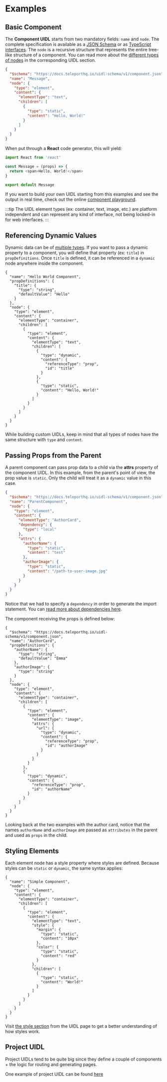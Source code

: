 # Examples

## Basic Component

The **Component UIDL** starts from two mandatory fields: `name` and `node`. The complete specification is available as a [JSON Schema](/uidl/support.html#json-schema) or as [TypeScript interfaces](/uidl/support.html#typescript-interfaces). The `node` is a recursive structure that represents the entire tree-like structure of a component. You can read more about the [different types of nodes](/uidl/#basic-node-types) in the corresponding UIDL section.

```json
{
  "$schema": "https://docs.teleporthq.io/uidl-schema/v1/component.json",
  "name": "Message",
  "node": {
    "type": "element",
    "content": {
      "elementType": "text",
      "children": [
        {
          "type": "static",
          "content": "Hello, World!"
        }
      ]
    }
  }
}
```

When put through a **React** code generator, this will yield:
```javascript
import React from 'react'

const Message = (props) => {
  return <span>Hello, World!</span>
}

export default Message
```

If you want to build your own UIDL starting from this examples and see the output in real time, check out the online [component playground](https://repl.teleporthq.io/).

:::tip
The UIDL element types (ex: container, text, image, etc.) are platform independent and can represent any kind of interface, not being locked-in for web interfaces.
:::

## Referencing Dynamic Values

Dynamic data can be of [multiple types](/uidl/#basic-node-types). If you want to pass a dynamic property to a component, you will define that property (ex: `title`) in `propDefinitions`. Once `title` is defined, it can be referenced in a `dynamic` node anywhere inside the component.

```json{4-6,22-23}
{
  "name": "Hello World Component",
  "propDefinitions": {
    "title": {
      "type": "string",
      "defaultValue": "Hello"
    }
  },
  "node": {
    "type": "element",
    "content": {
      "elementType": "container",
      "children": [
        {
          "type": "element",
          "content": {
            "elementType": "text",
            "children": [
              {
                "type": "dynamic",
                "content": {
                  "referenceType": "prop",
                  "id": "title"
                }
              },
              {
                "type": "static",
                "content": "Hello, World!"
              }
            ]
          }
        }
      ]
    }
  }
}
```

While building custom UIDLs, keep in mind that all types of nodes have the same structure with `type` and `content`.

## Passing Props from the Parent

A parent component can pass prop data to a child via the **attrs** property of the component UIDL. In this example, from the parent's point of view, the prop value is `static`. Only the child will treat it as a `dynamic` value in this case.

```json
{
  "$schema": "https://docs.teleporthq.io/uidl-schema/v1/component.json",
  "name": "ParentComponent",
  "node": {
    "type": "element",
    "content": {
      "elementType": "AuthorCard",
      "dependency": {
        "type": "local"
      },
      "attrs": {
        "authorName": {
          "type": "static",
          "content": "test"
        },
        "authorImage": {
          "type": "static",
          "content": "/path-to-user-image.jpg"
        }
      }
    }
  }
}
```

Notice that we had to specify a `dependency` in order to generate the import statement. You can [read more about dependencies here](/uidl/#component-element-with-dependencies).

The component receiving the props is defined below:

```json{4-11,24-28,34-38}
{
  "$schema": "https://docs.teleporthq.io/uidl-schema/v1/component.json",
  "name": "AuthorCard",
  "propDefinitions": {
    "authorName": {
      "type": "string",
      "defaultValue": "Emma"
    },
    "authorImage": {
      "type": "string"
    }
  },
  "node": {
    "type": "element",
    "content": {
      "elementType": "container",
      "children": [
        {
          "type": "element",
          "content": {
            "elementType": "image",
            "attrs": {
              "url": {
                "type": "dynamic",
                "content": {
                  "referenceType": "prop",
                  "id": "authorImage"
                }
              }
            }
          }
        },
        {
          "type": "dynamic",
          "content": {
            "referenceType": "prop",
            "id": "authorName"
          }
        }
      ]
    }
  }
}
```

Looking back at the two examples with the author card, notice that the names `authorName` and `authorImage` are passed as `attributes` in the parent and used as `props` in the child.

## Styling Elements

Each element node has a style property where styles are defined. Because styles can be `static` or `dynamic`, the same syntax applies:

```json{12-19}
{
  "name": "Simple Component",
  "node": {
    "type": "element",
    "content": {
      "elementType": "container",
      "children": [
        {
          "type": "element",
          "content": {
            "elementType": "text",
            "style": {
              "margin": {
                "type": "static",
                "content": "10px"
              },
              "color": {
                "type": "static",
                "content": "red"
              }
            },
            "children": [
              {
                "type": "static",
                "content": "World!"
              }
            ]
          }
        }
      ]
    }
  }
}
```

Visit [the style section](/uidl#with-styles-and-attributes) from the UIDL page to get a better understanding of how styles work.

## Project UIDL

Project UIDLs tend to be quite big since they define a couple of components + the logic for routing and generating pages.

One example of project UIDL can be found [here](https://github.com/teleporthq/teleport-code-generators/blob/master/examples/uidl-samples/project.json)

